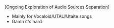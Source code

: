 [Ongoing Exploration of Audio Sources Separation]

- Mainly for Vocaloid/UTAU/Utaite songs
- Damn it's hard
